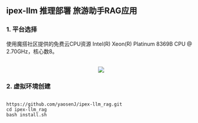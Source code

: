 ## ipex-llm 推理部署 旅游助手RAG应用

### 1. 平台选择
使用魔搭社区提供的免费云CPU资源 Intel(R) Xeon(R) Platinum 8369B CPU @ 2.70GHz，核心数8。

<p align="center">
    <br>
    <img src="https://github.com/yaosenJ/ipex-llm_rag/blob/main/ModelScope.png" />
    <br>
</p>

### 2. 虚拟环境创建

```shell

https://github.com/yaosenJ/ipex-llm_rag.git
cd ipex-llm_rag
bash install.sh

```
